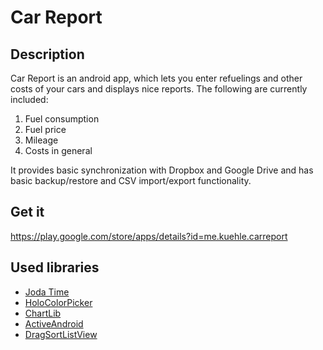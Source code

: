 # Car Report

## Description

Car Report is an android app, which lets you enter refuelings and other costs of your cars
and displays nice reports. The following are currently included:

1. Fuel consumption
1. Fuel price
1. Mileage
1. Costs in general

It provides basic synchronization with Dropbox and Google Drive and has basic backup/restore
and CSV import/export functionality.

## Get it

https://play.google.com/store/apps/details?id=me.kuehle.carreport

## Used libraries

* [Joda Time](http://joda-time.sourceforge.net)
* [HoloColorPicker](https://github.com/LarsWerkman/HoloColorPicker)
* [ChartLib](https://bitbucket.org/frigus02/chartlib)
* [ActiveAndroid](https://github.com/pardom/ActiveAndroid)
* [DragSortListView](https://github.com/bauerca/drag-sort-listview)